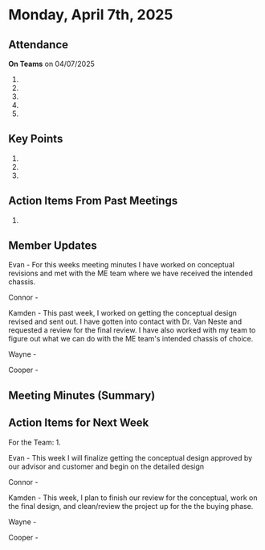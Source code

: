 # Monday, April 7th, 2025

## Attendance

**On Teams** on 04/07/2025

1.
2.
3.
4.
5.

## Key Points

1.

2.

3.

## Action Items From Past Meetings

1.

## Member Updates

Evan - For this weeks meeting minutes I have worked on conceptual revisions and met with the ME team where we have received the intended chassis.

Connor -

Kamden - This past week, I worked on getting the conceptual design revised and sent out. I have gotten into contact with Dr. Van Neste and requested a review for the final review. I have also worked with my team to figure out what we can do with the ME team's intended chassis of choice.

Wayne -

Cooper -

## Meeting Minutes (Summary)



## Action Items for Next Week

For the Team: 1.

Evan - This week I will finalize getting the conceptual design approved by our advisor and customer and begin on the detailed design

Connor -

Kamden - This week, I plan to finish our review for the conceptual, work on the final design, and clean/review the project up for the the buying phase.

Wayne -

Cooper -
